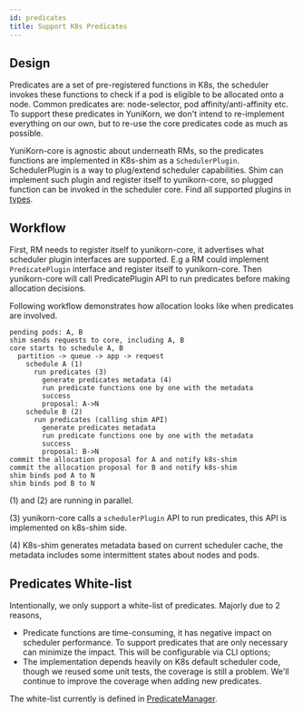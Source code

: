 ```yaml
---
id: predicates
title: Support K8s Predicates
---
```


<!--
* Licensed to the Apache Software Foundation (ASF) under one
* or more contributor license agreements.  See the NOTICE file
* distributed with this work for additional information
* regarding copyright ownership.  The ASF licenses this file
* to you under the Apache License, Version 2.0 (the
* "License"); you may not use this file except in compliance
* with the License.  You may obtain a copy of the License at
*
*      http://www.apache.org/licenses/LICENSE-2.0
*
* Unless required by applicable law or agreed to in writing, software
* distributed under the License is distributed on an "AS IS" BASIS,
* WITHOUT WARRANTIES OR CONDITIONS OF ANY KIND, either express or implied.
* See the License for the specific language governing permissions and
* limitations under the License.
-->

## Design

Predicates are a set of pre-registered functions in K8s, the scheduler invokes these functions to check if a pod
is eligible to be allocated onto a node. Common predicates are: node-selector, pod affinity/anti-affinity etc. To support
these predicates in YuniKorn, we don't intend to re-implement everything on our own, but to re-use the core predicates
code as much as possible.

YuniKorn-core is agnostic about underneath RMs, so the predicates functions are implemented in K8s-shim as a `SchedulerPlugin`.
SchedulerPlugin is a way to plug/extend scheduler capabilities. Shim can implement such plugin and register itself to
yunikorn-core, so plugged function can be invoked in the scheduler core. Find all supported plugins in
[types](https://github.com/apache/yunikorn-core/blob/master/pkg/plugins/types.go).

## Workflow

First, RM needs to register itself to yunikorn-core, it advertises what scheduler plugin interfaces are supported.
E.g a RM could implement `PredicatePlugin` interface and register itself to yunikorn-core. Then yunikorn-core will
call PredicatePlugin API to run predicates before making allocation decisions.


Following workflow demonstrates how allocation looks like when predicates are involved.

```
pending pods: A, B
shim sends requests to core, including A, B
core starts to schedule A, B
  partition -> queue -> app -> request
    schedule A (1)
      run predicates (3)
        generate predicates metadata (4)
        run predicate functions one by one with the metadata
        success
        proposal: A->N
    schedule B (2)
      run predicates (calling shim API)
        generate predicates metadata
        run predicate functions one by one with the metadata
        success
        proposal: B->N
commit the allocation proposal for A and notify k8s-shim
commit the allocation proposal for B and notify k8s-shim
shim binds pod A to N
shim binds pod B to N
```

(1) and (2) are running in parallel.

(3) yunikorn-core calls a `schedulerPlugin` API to run predicates, this API is implemented on k8s-shim side.

(4) K8s-shim generates metadata based on current scheduler cache, the metadata includes some intermittent states about nodes and pods.

## Predicates White-list

Intentionally, we only support a white-list of predicates. Majorly due to 2 reasons,
* Predicate functions are time-consuming, it has negative impact on scheduler performance. To support predicates that are only necessary can minimize the impact. This will be configurable via CLI options;
* The implementation depends heavily on K8s default scheduler code, though we reused some unit tests, the coverage is still a problem. We'll continue to improve the coverage when adding new predicates.

The white-list currently is defined in [PredicateManager](https://github.com/apache/yunikorn-k8shim/blob/master/pkg/plugin/predicates/predicate_manager.go).

